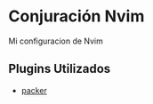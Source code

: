 # Conjuración Nvim

Mi configuracion de Nvim


## Plugins Utilizados

 - [packer](https://github.com/wbthomason/packer.nvim)
  

